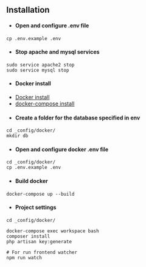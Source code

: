 ## Installation
* #### Open and configure .env file
```
cp .env.example .env
```

* #### Stop apache and mysql services
```
sudo service apache2 stop
sudo service mysql stop
```
* #### Docker install
- <a href="https://www.digitalocean.com/community/tutorials/docker-ubuntu-18-04-1-ru" target="_blank">Docker install</a>
- <a href="https://www.digitalocean.com/community/tutorials/how-to-install-docker-compose-on-ubuntu-18-04" target="_blank">docker-compose install</a>

* #### Create a folder for the database specified in env
```
cd _config/docker/
mkdir db
```

* #### Open and configure docker .env file
```
cd _config/docker/
cp .env.example .env
```

* #### Build docker
```
docker-compose up --build
```

* #### Project settings
```
cd _config/docker/

docker-compose exec workspace bash
composer install
php artisan key:generate

# For run frontend watcher
npm run watch
```
